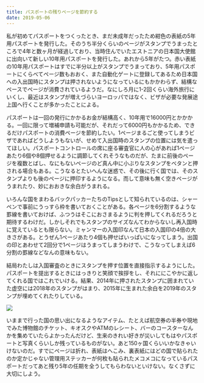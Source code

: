 ```yaml
---
title: パスポートの残りページを節約する
date: 2019-05-06
---
```


私が初めてパスポートをつくったとき、まだ未成年だったため紺色の表紙の5年用パスポートを発行した。そのうち半分くらいのページがスタンプでうまったところで4年と数ヶ月が経過しており、当時住んでいたエストニアの日本国大使館に出向いて新しい10年用パスポートを発行した。あれから5年がたつ。赤い表紙の10年用パスポートはすでに半分以上がスタンプでうまっており、5年用パスポートにくらべてページ数もおおく、また自動化ゲートに登録してあるため日本国への入出国時にスタンプは押されないようになっているにもかかわらず、結構なペースでページが消費されているようだ。なにしろ月に1-2回くらい海外旅行にいくし、最近はスタンプが増えづらいヨーロッパではなく、ビザが必要な発展途上国へ行くことが多かったことによる。

パスポートは一回の発行にかかるお金が結構高く、10年用で16000円とかかかる。一回に限って増補申請も可能だが、それだって6000円もかかるため、できるだけパスポートの消費ページを節約したい。1ページまるごと使ってしまうビザであればどうしようもないが、せめて入出国時のスタンプの位置には気を遣ってほしい。パスポートコントロールの席に座る審査官に人の心があれば1ページあたり6個や8個押せるように調節してくれそうなものだが、たまに前後のページを複数とばし、なにもないページのど真ん中に小ぶりなスタンプをベタンと押される場合もある。こうなるとたいへんな迷惑で、その後に行く国では、そのスタンプよりも後のページに押印するようになる。而して意味も無く空きページがうまれたり、妙におおきな余白がうまれる。

いろんな国をまわるバックパッカーたちのTipsとして知られているのは、シャーペンで事前にうっすら枠を書いておくことがある。各ページを6分割するような罫線を書いておけば、ふつうはそこにおさまるように判を押してくれるだろうと期待するわけだ。しかしそれでもスタンプのサイズなんてわからないし再入国時に覚えているとも限らない。ミャンマーの入国印なんて日本の入国印の4倍の大きさがある。とうぜん1ページあたり4個も押せばいっぱいになってしまう。出国の印とあわせて2回分で1ページはうまってしまうわけで、こうなってしまえば6分割の罫線などなんの意味もない。

結局わたしは入国審査のときにスタンプを押す位置を直接指示するようにした。パスポートを提出するときにはっきりと笑顔で挨拶をし、それににこやかに返してくれる国ではこれでいける。結果、2014年に押されたスタンプに囲まれていた虚空には2018年のスタンプがはまり、2015年に生まれた余白を2019年のスタンプが埋めてくれたりしている。

![](https://photos.smugmug.com/photos/i-pXj2Qj4/0/f328202f/X5/i-pXj2Qj4-X5.jpg)

いままで行った国の思い出になるようなアイテム、たとえば航空券の半券や現地でみた博物館のチケット、キオスクやATMのレシート、バーのコースターなんかを集めていたらよかったんだけど、生来のきれい好きが災いしてもはやパスポートと写真くらいしか残っているものがない。あと150ヶ国くらいいかなきゃいけないのだ。すでにページは折れ、表紙はへこみ、裏表紙にはどの国で貼られたのか定かじゃない管理用ステッカーが何枚も貼られたメコメコになっているパスポートだってあと残り5年の任期を全うしてもらわないといけない。なくさずに大切にしよう。